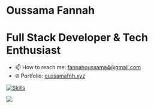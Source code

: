 # Oussama Fannah

# Full Stack Developer & Tech Enthusiast

- 📫 How to reach me: [fannahoussama4@gmail.com](mailto:fannahoussama4@gmail.com)
- 🌐 Portfolio: [oussamafnh.xyz](https://www.oussamafnh.xyz)


[![Skills](https://skillicons.dev/icons?i=js,typescript,python,php,laravel,react,nodejs,django,mongodb,mysql,git,postman,vite)](https://skillicons.dev)





<img src="http://github-profile-summary-cards.vercel.app/api/cards/profile-details?username=oussamafnh&theme=transparent">

